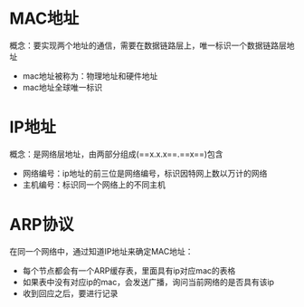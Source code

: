 # MAC地址
概念：要实现两个地址的通信，需要在数据链路层上，唯一标识一个数据链路层地址
* mac地址被称为：物理地址和硬件地址
* mac地址全球唯一标识
# IP地址 
概念：是网络层地址，由两部分组成(==x.x.x==.==x==)包含
* 网络编号：ip地址的前三位是网络编号，标识因特网上数以万计的网络
* 主机编号：标识同一个网络上的不同主机
# ARP协议
在同一个网络中，通过知道IP地址来确定MAC地址：
* 每个节点都会有一个ARP缓存表，里面具有ip对应mac的表格
* 如果表中没有对应ip的mac，会发送广播，询问当前网络的是否具有该ip
* 收到回应之后，要进行记录